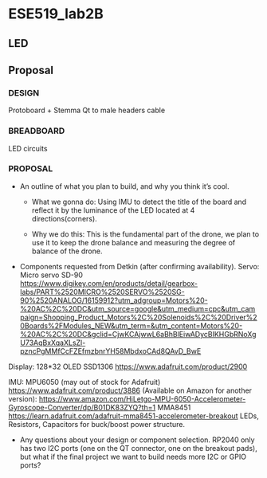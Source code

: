 # ESE519_lab2B


## LED


## Proposal
### DESIGN
Protoboard + Stemma Qt to male headers cable

### BREADBOARD
LED circuits

### PROPOSAL
- An outline of what you plan to build, and why you think it’s cool.

  - What we gonna do: 
Using IMU to detect the title of the board and reflect it by the luminance of the LED located at 4 directions(corners). 

  - Why we do this: 
This is the fundamental part of the drone, we plan to use it to keep the drone balance and measuring the degree of balance of the drone. 

- Components requested from Detkin (after confirming availability).
Servo: Micro servo SD-90
https://www.digikey.com/en/products/detail/gearbox-labs/PART%2520MICRO%2520SERVO%2520SG-90%2520ANALOG/16159912?utm_adgroup=Motors%20-%20AC%2C%20DC&utm_source=google&utm_medium=cpc&utm_campaign=Shopping_Product_Motors%2C%20Solenoids%2C%20Driver%20Boards%2FModules_NEW&utm_term=&utm_content=Motors%20-%20AC%2C%20DC&gclid=CjwKCAjwwL6aBhBlEiwADycBIKHGbRNoXgU73AqBxXqaXLsZl-pzncPgMMfCcFZEfmzbnrYH58MbdxoCAd8QAvD_BwE

Display: 128*32 OLED SSD1306
https://www.adafruit.com/product/2900

IMU:
MPU6050 (may out of stock for Adafruit)
https://www.adafruit.com/product/3886
(Available on Amazon for another version):
https://www.amazon.com/HiLetgo-MPU-6050-Accelerometer-Gyroscope-Converter/dp/B01DK83ZYQ?th=1
MMA8451
https://learn.adafruit.com/adafruit-mma8451-accelerometer-breakout
LEDs, Resistors, Capacitors for buck/boost power structure.

- Any questions about your design or component selection.
RP2040 only has two I2C ports (one on the QT connector, one on the breakout pads), but what if the final project we want to build needs more I2C or GPIO ports?

